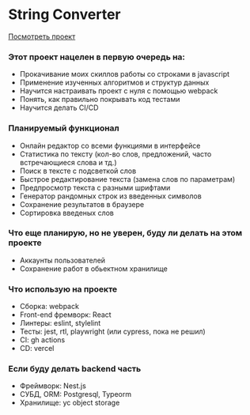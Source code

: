 # String Converter

[Посмотреть проект](https://string-converter.vercel.app)

### Этот проект нацелен в первую очередь на:

- Прокачивание моих скиллов работы со строками в javascript
- Применение изученных алгоритмов и структур данных
- Научится настраивать проект с нуля с помощью webpack
- Понять, как правильно покрывать код тестами
- Научится делать CI/CD

### Планируемый функционал

- Онлайн редактор со всеми функциями в интерфейсе
- Статистика по тексту (кол-во слов, предложений, часто встречающиеся слова и тд.)
- Поиск в тексте с подсветкой слов
- Быстрое редактирование текста (замена слов по параметрам)
- Предпросмотр текста с разными шрифтами
- Генератор рандомных строк из введенных символов
- Сохранение результатов в браузере
- Сортировка введеных слов

### Что еще планирую, но не уверен, буду ли делать на этом проекте

- Аккаунты пользователей
- Сохранение работ в обьектном хранилище

### Что использую на проекте

- Сборка: webpack
- Front-end фремворк: React
- Линтеры: eslint, stylelint
- Тесты: jest, rtl, playwright (или cypress, пока не решил)
- CI: gh actions
- CD: vercel

### Если буду делать backend часть

- Фреймворк: Nest.js
- СУБД, ORM: Postgresql, Typeorm
- Хранилище: yc object storage
